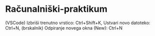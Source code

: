# Računalniški-praktikum
(VSCode) Izbriši trenutno vrstico: Ctrl+Shift+K, Ustvari novo datoteko: Ctrl+N, (brskalnik) Odpiranje novega okna (New): Ctrl+N
